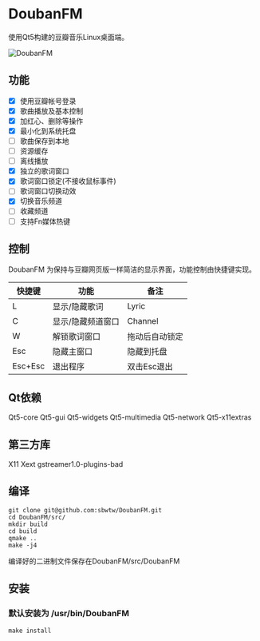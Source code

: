 # DoubanFM
使用Qt5构建的豆瓣音乐Linux桌面端。

![DoubanFM](https://raw.githubusercontent.com/sbwtw/doubanFM/master/screenshot/MainWindow.png)

## 功能
- [x] 使用豆瓣帐号登录
- [x] 歌曲播放及基本控制
- [x] 加红心、删除等操作
- [x] 最小化到系统托盘
- [ ] 歌曲保存到本地
- [ ] 资源缓存
- [ ] 离线播放
- [x] 独立的歌词窗口
- [x] 歌词窗口锁定(不接收鼠标事件)
- [ ] 歌词窗口切换动效
- [x] 切换音乐频道
- [ ] 收藏频道
- [ ] 支持Fn媒体热键

## 控制
DoubanFM 为保持与豆瓣网页版一样简洁的显示界面，功能控制由快捷键实现。

|快捷键 |功能             |备注                   |
|-------|-----------------|-----------------------|
|L      |显示/隐藏歌词    |Lyric                  |
|C      |显示/隐藏频道窗口|Channel                |
|W      |解锁歌词窗口     |拖动后自动锁定         |
|Esc    |隐藏主窗口       |隐藏到托盘             |
|Esc+Esc|退出程序         |双击Esc退出            |

## Qt依赖
Qt5-core Qt5-gui Qt5-widgets Qt5-multimedia Qt5-network Qt5-x11extras
## 第三方库
X11 Xext gstreamer1.0-plugins-bad

## 编译
```
git clone git@github.com:sbwtw/DoubanFM.git
cd DoubanFM/src/
mkdir build
cd build
qmake ..
make -j4
```
编译好的二进制文件保存在DoubanFM/src/DoubanFM

## 安装
### 默认安装为 /usr/bin/DoubanFM
```
make install
```
